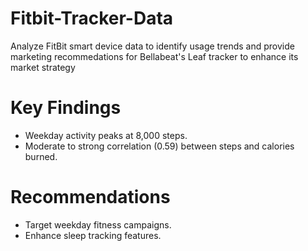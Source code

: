 # Fitbit-Tracker-Data
Analyze FitBit smart device data to identify usage trends and provide marketing recommedations for Bellabeat's Leaf tracker to enhance its market strategy

# Key Findings
* Weekday activity peaks at 8,000 steps.
* Moderate to strong correlation (0.59) between steps and calories burned.

# Recommendations
* Target weekday fitness campaigns.
* Enhance sleep tracking features.
